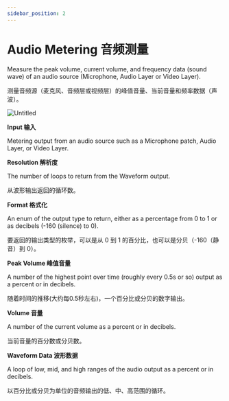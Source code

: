 ```yaml
---
sidebar_position: 2
---
```


# Audio Metering 音频测量

Measure the peak volume, current volume, and frequency data (sound wave) of an audio source (Microphone, Audio Layer or Video Layer).

测量音频源（麦克风、音频层或视频层）的峰值音量、当前音量和频率数据（声波）。

![Untitled](https://s3.us-west-2.amazonaws.com/secure.notion-static.com/fd6d2fcb-853a-4d91-9e88-895748b3cf1d/Untitled.png?X-Amz-Algorithm=AWS4-HMAC-SHA256&X-Amz-Content-Sha256=UNSIGNED-PAYLOAD&X-Amz-Credential=AKIAT73L2G45EIPT3X45%2F20220602%2Fus-west-2%2Fs3%2Faws4_request&X-Amz-Date=20220602T175615Z&X-Amz-Expires=86400&X-Amz-Signature=0859720576688ab6188c8d30634173ba3bbcfe6da9f1c08fc49bcce124384a32&X-Amz-SignedHeaders=host&response-content-disposition=filename%20%3D%22Untitled.png%22&x-id=GetObject)

**Input 输入**

Metering output from an audio source such as a Microphone patch, Audio Layer, or Video Layer.

**Resolution 解析度**

The number of loops to return from the Waveform output.

从波形输出返回的循环数。

**Format 格式化**

An enum of the output type to return, either as a percentage from 0 to 1 or as decibels (-160 (silence) to 0).

要返回的输出类型的枚举，可以是从 0 到 1 的百分比，也可以是分贝（-160（静音）到 0）。

**Peak Volume 峰值音量**

A number of the highest point over time (roughly every 0.5s or so) output as a percent or in decibels.

随着时间的推移(大约每0.5秒左右)，一个百分比或分贝的数字输出。

**Volume 音量**

A number of the current volume as a percent or in decibels.

当前音量的百分数或分贝数。

**Waveform Data 波形数据**

A loop of low, mid, and high ranges of the audio output as a percent or in decibels.

以百分比或分贝为单位的音频输出的低、中、高范围的循环。
